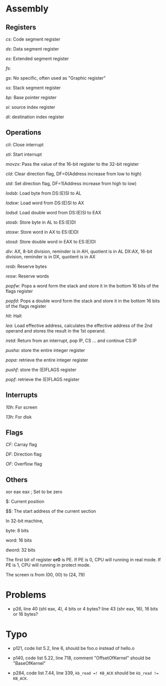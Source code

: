 <!-- My notes, for later checking -->

Assembly
==========
Registers
-----------
*cs*: Code segment register

*ds*: Data segment register

*es*: Extended segment register

*fs*:

*gs*: No specific, often used as "Graphic register"

*ss*: Stack segment register

*bp*: Base pointer register

*si*: source index register

*di*: destination index register

Operations
------------
*cli*: Close interrupt

*sti*: Start interrupt

*movzx*: Pass the value of the 16-bit register to the 32-bit register

*cld*: Clear direction flag, DF=0(Address increase from low to high)

*std*: Set direction flag, DF=1(Address increase from high to low)

*lodsb*: Load byte from DS:(E)SI to AL

*lodsw*: Load word from DS:(E)SI to AX

*lodsd*: Load double word from DS:(E)SI to EAX

*stosb*: Store byte in AL to ES:(E)DI

*stosw*: Store word in AX to ES:(E)DI

*stosd*: Store double word in EAX to ES:(E)DI

*div*: AX, 8-bit division, reminder is in AH, quotient is in AL
DX:AX, 16-bit division, reminder is in DX, quotient is in AX

*resb*: Reserve bytes

*resw*: Reserve words

*popfw*: Pops a word form the stack and store it in the bottom 16 bits of the
flags register

*popfd*: Pops a double word form the stack and store it in the bottom 16 bits
of the flags register

*hlt*: Halt

*lea*: Load effective address, calculates the effective address of the 2nd
operand and stores the result in the 1st operand.

*iretd*: Return from an interrupt, pop IP, CS ... and continue CS:IP

*pusha*: store the entire integer register

*popa*: retrieve the entire integer register

*pushf*: store the (E)FLAGS register

*popf*: retrieve the (E)FLAGS register

Interrupts
-------------
*10h*: For screen

*13h*: For disk

Flags
-----------
*CF*: Carray flag

*DF*: Direction flag

*OF*: Overflow flag


Others
-----------
xor eax eax    ; Set to be zero

$: Current position

$$: The start address of the current section

In 32-bit machine,

byte: 8 bits

word: 16 bits

dword: 32 bits

The first bit of register **cr0** is PE. If PE is 0, CPU will running in real
mode. If PE is 1, CPU will running in protect mode.

The screen is from (00, 00) to (24, 79)

Problems
===========
* p26, line 40 (shl eax, 4), 4 bits or 4 bytes? line 43 (shr eax, 16),
   16 bits or 16 bytes?


Typo
==========
* p121, code list 5.2, line 6, should be foo.o instead of hello.o

* p140, code list 5.22, line 718, comment "OffsetOfKernel" should be
"BaseOfKernel"
   
* p284, code list 7.44, line 339, ``kb_read =! KB_ACK`` should be
``kb_read != KB_ACK``.
